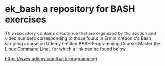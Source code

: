 # ek_bash a repository for BASH exercises

This repository contains directories that are organized by the section and video numbers corresponding to those found in Ermin Kreponic's Bash scripting course on Udemy entitled BASH Programming Course: Master the Linux Command Line!, for which a link can be found below.


https://www.udemy.com/bash-programming
